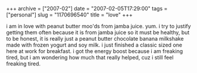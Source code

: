 +++
archive = ["2007-02"]
date = "2007-02-05T17:29:00"
tags = ["personal"]
slug = "1170696540"
title = "love"
+++

i am in love with peanut butter moo'ds from jamba juice. yum. i try to
justify getting them often because it is from jamba juice so it must be
healthy, but to be honest, it is really just a peanut butter chocolate
banana milkshake made with frozen yogurt and soy milk. i just finished
a classic sized one here at work for breakfast. i got the energy boost
because i am freaking tired, but i am wondering how much that really
helped, cuz i still feel freaking tired.

